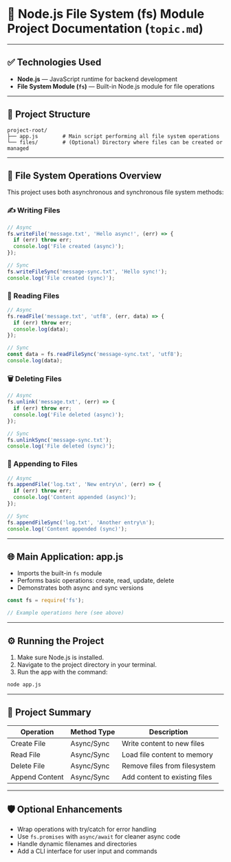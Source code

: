 # 📒 Node.js File System (fs) Module Project Documentation (`topic.md`)

---

## ✅ Technologies Used

- **Node.js** — JavaScript runtime for backend development
- **File System Module (`fs`)** — Built-in Node.js module for file operations

---

## 🧱 Project Structure

```
project-root/
├── app.js        # Main script performing all file system operations
└── files/        # (Optional) Directory where files can be created or managed
```

---

## 📂 File System Operations Overview

This project uses both asynchronous and synchronous file system methods:

### ✍️ Writing Files

```js
// Async
fs.writeFile('message.txt', 'Hello async!', (err) => {
  if (err) throw err;
  console.log('File created (async)');
});

// Sync
fs.writeFileSync('message-sync.txt', 'Hello sync!');
console.log('File created (sync)');
```

### 📖 Reading Files

```js
// Async
fs.readFile('message.txt', 'utf8', (err, data) => {
  if (err) throw err;
  console.log(data);
});

// Sync
const data = fs.readFileSync('message-sync.txt', 'utf8');
console.log(data);
```

### 🗑️ Deleting Files

```js
// Async
fs.unlink('message.txt', (err) => {
  if (err) throw err;
  console.log('File deleted (async)');
});

// Sync
fs.unlinkSync('message-sync.txt');
console.log('File deleted (sync)');
```

### 🔁 Appending to Files

```js
// Async
fs.appendFile('log.txt', 'New entry\n', (err) => {
  if (err) throw err;
  console.log('Content appended (async)');
});

// Sync
fs.appendFileSync('log.txt', 'Another entry\n');
console.log('Content appended (sync)');
```

---

## 🌐 Main Application: app.js

- Imports the built-in `fs` module
- Performs basic operations: create, read, update, delete
- Demonstrates both async and sync versions

```js
const fs = require('fs');

// Example operations here (see above)
```

---

## ⚙️ Running the Project

1. Make sure Node.js is installed.
2. Navigate to the project directory in your terminal.
3. Run the app with the command:

```bash
node app.js
```

---

## 🧪 Project Summary

| Operation       | Method Type | Description                          |
|------------------|-------------|--------------------------------------|
| Create File     | Async/Sync  | Write content to new files           |
| Read File       | Async/Sync  | Load file content to memory          |
| Delete File     | Async/Sync  | Remove files from filesystem         |
| Append Content  | Async/Sync  | Add content to existing files        |

---

## 🛡️ Optional Enhancements

- Wrap operations with try/catch for error handling
- Use `fs.promises` with `async/await` for cleaner async code
- Handle dynamic filenames and directories
- Add a CLI interface for user input and commands
